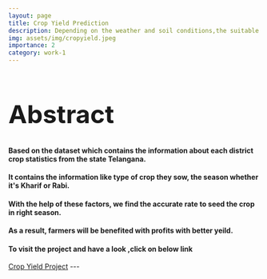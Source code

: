 ```yaml
---
layout: page
title: Crop Yield Prediction
description: Depending on the weather and soil conditions,the suitable crop for particular season is predicted using CART models
img: assets/img/cropyield.jpeg
importance: 2
category: work-1
---
```


<h1 style="font-size:50px;">Abstract</h1>
<h4> Based on the dataset which contains the information about each district crop statistics from the state Telangana. </h4>
        
<h4> It contains the information like type of crop they sow, the season whether it's Kharif or Rabi. </h4>


    
<h4> With the help of these factors, we find the accurate rate to seed the crop in right season. </h4>



    
<h4> As a result, farmers will be benefited with profits with better yeild. </h4>






<h4> To visit the project and have a look ,click on below link </h4>





<a href="https://github.com/sridhareguram/Crop-yield-Prediction">Crop Yield Project</a>
    ---



